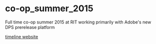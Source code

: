 # co-op_summer_2015
Full time co-op summer 2015 at RIT working primarily with Adobe's new DPS prerelease platform

[timeline website](http://bl.ocks.org/haydenw1/dadaa131ef4706dce14b)
